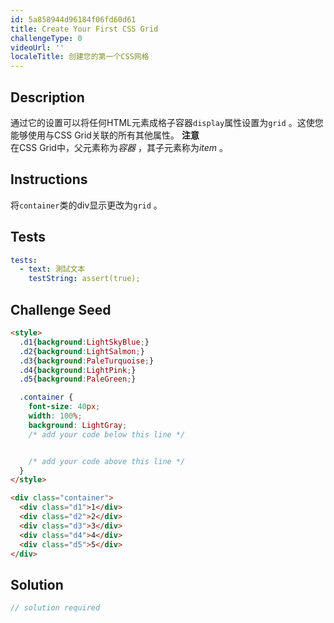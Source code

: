 ```yaml
---
id: 5a858944d96184f06fd60d61
title: Create Your First CSS Grid
challengeType: 0
videoUrl: ''
localeTitle: 创建您的第一个CSS网格
---
```


## Description
<section id="description">通过它的设置可以将任何HTML元素成格子容器<code>display</code>属性设置为<code>grid</code> 。这使您能够使用与CSS Grid关联的所有其他属性。 <strong>注意</strong> <br>在CSS Grid中，父元素称为<dfn>容器</dfn> ，其子元素称为<dfn>item</dfn> 。 </section>

## Instructions
<section id="instructions">将<code>container</code>类的div显示更改为<code>grid</code> 。 </section>

## Tests
<section id='tests'>

```yml
tests:
  - text: 測試文本
    testString: assert(true);

```

</section>

## Challenge Seed
<section id='challengeSeed'>

<div id='html-seed'>

```html
<style>
  .d1{background:LightSkyBlue;}
  .d2{background:LightSalmon;}
  .d3{background:PaleTurquoise;}
  .d4{background:LightPink;}
  .d5{background:PaleGreen;}

  .container {
    font-size: 40px;
    width: 100%;
    background: LightGray;
    /* add your code below this line */


    /* add your code above this line */
  }
</style>

<div class="container">
  <div class="d1">1</div>
  <div class="d2">2</div>
  <div class="d3">3</div>
  <div class="d4">4</div>
  <div class="d5">5</div>
</div>

```

</div>



</section>

## Solution
<section id='solution'>

```js
// solution required
```
</section>
